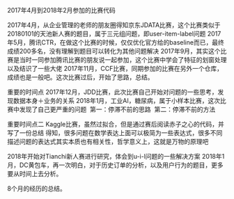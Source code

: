 2017年4月到2018年2月参加的比赛代码

2017年4月，从企业管理的老师的朋友圈得知京东JDATA比赛，这个比赛类似于20180101的天池新人赛的题目，属于三元组问题，即user-item-label问题
2017年5月，腾讯CTR，在做这个比赛的时候，仅仅优化官方给的baseline而已，最终成绩200多名，没有理解到题目可以转化为其他问题解决
2017年9月，其实这个比赛是当时一同参加腾讯比赛的朋友说一起参加，这个比赛中学会了特征的划窗处理以及结识了一些大佬
2017年11月，CCF比赛，同期参加的比赛在另外一个仓库，成绩也是一般吧。这次比赛过后，开始了思路，总结。

重要的时间点
2017年12月，JDD比赛，此次比赛自己开始对问题的一些思考，发现数据本身＋业务的关系
2018年1月，工业AI，糖尿病，属于小样本比赛，这次比赛中发现了自己更严重的问题
  第一：停滞不前的思路
  第二：停滞不前的方法

重要时间点二
Kaggle比赛，虽然过拟合，但是通过赛后阅读赤子之心的代码，并写了一份总结
得知，很多问题在数学表达上面可以极简为一些表达式，很多不同描述问题的表达式其实本质也有相关性，哲学意义上，这就是万物的原理吧

2018年开始对Tianchi新人赛进行研究，体会到u-i-l问题的一些解决方案
2018年1月，DC黄包车，再一次明白，对于历史订单的分析，以及用户行为的题目，更多要从时间上去分析。

8个月的经历的总结。



